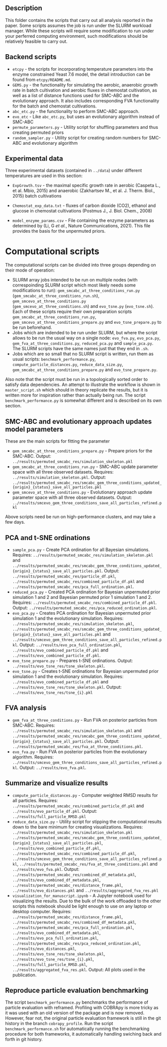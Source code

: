 ## Description
This folder contains the scripts that carry out all analysis reported in the paper. Some scripts assumes the job is run under the SLURM workload manager. While these scripts will require some modification to run under your perferred computing environment, such modifications should be relatively feasible to carry out.

## Backend scripts
* `etcpy` - the scripts for incorporating temperature parameters into the enzyme constrained Yeast 7.6 model, the detail introduction can be found from `etcpy/README.md`.
* `GEMS.py` - the functionality for simulating the aerobic, anaerobic growth rate in batch cultivation and aerobic fluxes in chemostat cultivation, as well as a list of distance functions used for SMC-ABC and the evolutionary approach. It also includes corresponding FVA functionality for the batch and chemostat cultivations.
* `abc_etc.py` - the functionality to perform SMC-ABC approach.
* `evo_etc` - Like `abc_etc.py`, but uses an evolutionary algorithm instead of SMC-ABC
* `permute_parameters.py` - Utility script for shuffling parameters and thus creating permuted priors
* `random_sampler.py` - Utility script for creating random numbers for SMC-ABC and evolutionary algorithm


## Experimental data
Three experimental datasets (contained in `../data`) under different temperatures are used in this section:
- `ExpGrowth.tsv` - the maximal specific growth rate in aerobic (Caspeta L., et al. Mbio, 2015) and anaerobic (Zakhartsev M., et al. J. Therm. Biol., 2015) batch cultivations

- `Chemostat_exp_data.txt` - fluxes of carbon dioxide (CO2), ethanol and glucose in chemostat cultivations (Postmus J., J. Biol. Chem., 2008)  

- `model_enzyme_params.csv` - File containing the enzyme parameters as determined by (Li, G *et al.*, Nature Communications, 2021). This file provides the basis for the unpermuted priors.

# Computational scripts

The computational scripts can be divided into three groups depending on their mode of operation:

- SLURM array jobs intended to be run on multiple nodes (with correspoinding SLURM script which most likely needs some modifications to run): `gem_smcabc_at_three_conditions_run.py` (`gem_smcabc_at_three_conditions_run.sh`), `gem_smcevo_at_three_conditions.py` (`gem_smcevo_at_three_conditions.sh`) and `evo_tsne.py` (`evo_tsne.sh`). Each of these scripts require their own preparation scripts `gem_smcabc_at_three_conditions_run.py`, `gem_smcevo_at_three_conditions_prepare.py` and `evo_tsne_prepare.py` to be run beforehand.
- Jobs which are indended to be run under SLURM, but where the script allows to be run the usual way on a single node: `evo_fva.py`, `evo_pca.py`, `gem_fva_at_three_conditions.py`, `reduced_pca.py` and `sample_pca.py`. The SLURM scripts have the same names just that they end in `.sh`.
- Jobs which are so small that no SLURM script is written, run them as usual scripts: `benchmark_performance.py`, `compute_particle_distances.py`, `reduce_data_size.py`, `gem_smcabc_at_three_conditions_prepare.py` and `evo_tsne_prepare.py`.

Also note that the script must be run in a topologically sorted order to satisfy data dependencies. An attempt to illustrate the workflow is shown in `master_script.sh` which should in theory replicate the results, but it is written more for inspiration rather than actually being run. The script `benchmark_performance.py` is somewhat different and is described on its own section.

## SMC-ABC and evolutionary approach updates model parameters

These are the main scripts for fitting the parameter

* `gem_smcabc_at_three_conditions_prepare.py` - Prepare priors for the SMC-ABC. Output: `../results/permuted_smcabc_res/simulation_skeleton.pkl`
* `gem_smcabc_at_three_conditions_run.py` - SMC-ABC update parameter space with all three observed datasets. Requires: `../results/simulation_skeleton.pkl`. Output: `../results/permuted_smcabc_res/smcabc_gem_three_conditions_updated_{origin}_{status}_save_all_particles.pkl`
* `gem_smcevo_at_three_conditions.py` - Evolutionary approach update parameter space with all three observed datasets. Output: `../results/smcevo_gem_three_conditions_save_all_particles_refined.pkl`

Above scripts need be run on high-performance clusters, and may take a few days.

## PCA and t-SNE ordinations
* `sample_pca.py` - Create PCA ordination for all Bayesian simulations. Requires: `../results/permuted_smcabc_res/simulation_skeleton.pkl` and `../results/permuted_smcabc_res/smcabc_gem_three_conditions_updated_{origin}_{status}_save_all_particles.pkl`. Output: `../results/permuted_smcabc_res/particle_df.pkl`, `../results/permuted_smcabc_res/combined_particle_df.pkl` and `../results/permuted_smcabc_res/pca_full_ordination.pkl`.
* `reduced_pca.py` - Created PCA ordination for Bayesian unpermuted prior simulation 1 and 2 and Bayesian permuted prior 1 simulation 1 and 2. Requires: `../results/permuted_smcabc_res/combined_particle_df.pkl`. Output: `../results/permuted_smcabc_res/pca_reduced_ordination.pkl`.
* `evo_pca.py` - Creates PCA ordination for Bayesian unpermuted prior simulation 1 and the evolutionary simulation. Requires: `../results/permuted_smcabc_res/simulation_skeleton.pkl`, `../results/permuted_smcabc_res/smcabc_gem_three_conditions_updated_{origin}_{status}_save_all_particles.pkl` and `../results/smcevo_gem_three_conditions_save_all_particles_refined.pkl`. Output: `../results/evo_pca_full_ordination.pkl`, `../results/evo_combined_particle_df.pkl` and `../results/evo_combined_particle_df.pkl`.
* `evo_tsne_prepare.py` - Prepares t-SNE ordinations. Output: `../results/evo_tsne_res/tsne_skeleton.pkl`.
* `evo_tsne.py` - Creates t-SNE ordinations for Bayesian unpermuted prior simulation 1 and the evolutionary simulation. Requires: `../results/evo_combined_particle_df.pkl` and `../results/evo_tsne_res/tsne_skeleton.pkl`. Output: `../results/evo_tsne_res/tsne_{i}.pkl`


## FVA analysis
* `gem_fva_at_three_conditions.py` - Run FVA on posterior particles from SMC-ABC. Requires: `../results/permuted_smcabc_res/simulation_skeleton.pkl` and `../results/permuted_smcabc_res/smcabc_gem_three_conditions_updated_{origin}_{status}_save_all_particles.pkl`. Output: `../results/permuted_smcabc_res/fva_at_three_conditions.pkl`.
* `evo_fva.py` - Run FVA on posterior particles from the evolutionary algorithm. Requires: `../results/smcevo_gem_three_conditions_save_all_particles_refined.pkl`. Output: `../results/evo_fva.pkl`.

## Summarize and visualize results

* `compute_particle_distances.py` - Computer weighted RMSD results for all particles. Requires: `../results/permuted_smcabc_res/combined_particle_df.pkl` and `../results/evo_particle_df.pkl`. Output: `../results/full_particle_RMSD.pkl`
* `reduce_data_size.py` - Utility script for stipping the computational results down to the bare minimum for creating visualizations. Requires: `../results/permuted_smcabc_res/simulation_skeleton.pkl` `../results/permuted_smcabc_res/smcabc_gem_three_conditions_updated_{origin}_{status}_save_all_particles.pkl`, `../results/evo_combined_particle_df.pkl`, `../results/permuted_smcabc_res/combined_particle_df.pkl`, `../results/smcevo_gem_three_conditions_save_all_particles_refined.pkl`, `../results/permuted_smcabc_res/fva_at_three_conditions.pkl` and `../results/evo_fva.pkl`.  Output: `../results/permuted_smcabc_res/combined_df_metadata.pkl`, `../results/evo_combined_df_metadata.pkl`, `../results/permuted_smcabc_res/distance_frame.pkl`, `../results/evo_distances.pkl` and `../results/aggregated_fva_res.pkl`
* `visualization_for_manuscript.ipynb` - A Jupyter notebook used for visualizing the results. Due to the bulk of the work offloaded to the other scripts this notebook should be light enough to use on any laptop or desktop computer. Requires: `../results/permuted_smcabc_res/distance_frame.pkl`, `../results/permuted_smcabc_res/combined_df_metadata.pkl`, `../results/permuted_smcabc_res/pca_full_ordination.pkl`, `../results/evo_combined_df_metadata.pkl`, `../results/evo_pca_full_ordination.pkl`, `../results/permuted_smcabc_res/pca_reduced_ordination.pkl`, `../results/evo_distances.pkl`, `../results/evo_tsne_res/tsne_skeleton.pkl`, `../results/evo_tsne_res/tsne_{i}.pkl`, `../results/full_particle_RMSD.pkl`, `../results/aggregated_fva_res.pkl`. Output: All plots used in the publication.

## Reproduce particle evaluation benchmarking

The script `benchmark_performance.py` benchmarks the performance of particle evaluation with reframed. Profiling with COBRApy is more tricky as it was used with an old version of the package and is now removed. However, fear not, the original particle evaluation framework is still in the git history in the branch `cobrapy_profile`. Run the script `benchmark_performance.sh` for automatically running the benchmarking procedure for both frameworks, it automatically handling swiching back and forth in git history.


